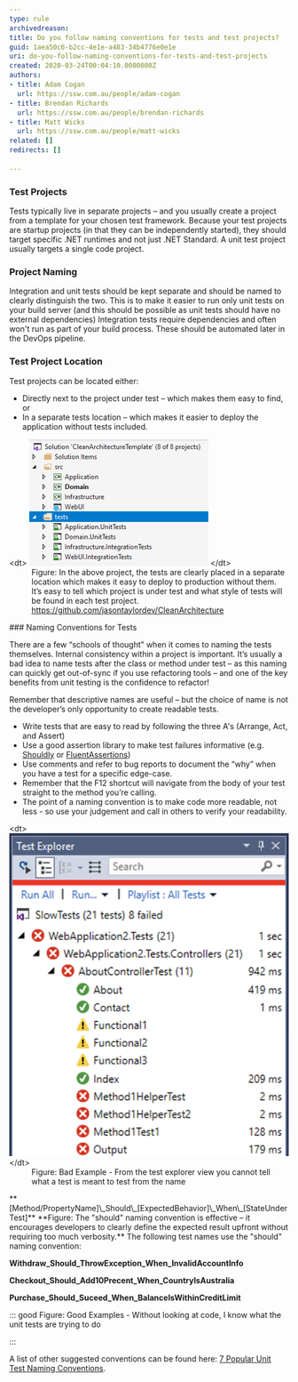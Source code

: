 ```yaml
---
type: rule
archivedreason: 
title: Do you follow naming conventions for tests and test projects?
guid: 1aea50c6-b2cc-4e1e-a483-34b4776e0e1e
uri: do-you-follow-naming-conventions-for-tests-and-test-projects
created: 2020-03-24T00:04:10.0000000Z
authors:
- title: Adam Cogan
  url: https://ssw.com.au/people/adam-cogan
- title: Brendan Richards
  url: https://ssw.com.au/people/brendan-richards
- title: Matt Wicks
  url: https://ssw.com.au/people/matt-wicks
related: []
redirects: []

---
```


### Test Projects


Tests typically live in separate projects – and you usually create a project from a template for your chosen test framework.
Because your test projects are startup projects (in that they can be independently started), they should target specific .NET runtimes and not just .NET Standard.
A unit test project usually targets a single code project.

### Project Naming


Integration and unit tests should be kept separate and should be named to clearly distinguish the two.
This is to make it easier to run only unit tests on your build server (and this should be possible as unit tests should have no external dependencies) 
Integration tests require dependencies and often won't run as part of your build process.  These should be automated later in the DevOps pipeline.

<!--endintro-->

### Test Project Location


Test projects can be located either:

* Directly next to the project under test – which makes them easy to find, or
* In a separate tests location – which makes it easier to deploy the application without tests included.

<dl class="badImage">&lt;dt&gt;
      <img src="clean-architecture-naming.png" alt="clean-architecture-naming.png">
   &lt;/dt&gt;<dd>Figure: In the above project, the tests are clearly placed in a separate location which makes it easy to deploy to production without them. It’s easy to tell which project is under test and what style of tests will be found in each test project. 
      <a href="https://github.com/jasontaylordev/CleanArchitecture">https://github.com/jasontaylordev/CleanArchitecture</a></dd></dl>
### Naming Conventions for Tests

There are a few “schools of thought” when it comes to naming the tests themselves. 
Internal consistency within a project is important.
It’s usually a bad idea to name tests after the class or method under test – as this naming can quickly get out-of-sync if you use refactoring tools – and one of the key benefits from unit testing is the confidence to refactor!
 
Remember that descriptive names are useful – but the choice of name is not the developer’s only opportunity to create readable tests.

* Write tests that are easy to read by following the three A's (Arrange, Act, and Assert)
* Use a good assertion library to make test failures informative (e.g. [Shouldly](https://github.com/shouldly/shouldly) or [FluentAssertions](https://fluentassertions.com/))
* Use comments and refer to bug reports to document the “why” when you have a test for a specific edge-case.
* Remember that the F12 shortcut will navigate from the body of your test straight to the method you’re calling.
* The point of a naming convention is to make code more readable, not less - so use your judgement and call in others to verify your readability.

<dl class="badImage">&lt;dt&gt;<img src="bad-naming.png" alt="bad-naming.png">&lt;/dt&gt;<dd>Figure: Bad Example - From the test explorer view you cannot tell what a test is meant to test from the name</dd></dl>
**[Method/PropertyName]\_Should\_[ExpectedBehavior]\_When\_[StateUnderTest]**
 **Figure: The "should" naming convention is effective – it encourages developers to clearly define the expected result upfront without requiring too much verbosity.** 
The following test names use the "should" naming convention:

**Withdraw\_Should\_ThrowException\_When\_InvalidAccountInfo** 

 **Checkout\_Should\_Add10Precent\_When\_CountryIsAustralia** 

 **Purchase\_Should\_Suceed\_When\_BalanceIsWithinCreditLimit**


::: good
Figure: Good Examples - Without looking at code, I know what the unit tests are trying to do

:::


A list of other suggested conventions can be found here: [7 Popular Unit Test Naming Conventions](https://dzone.com/articles/7-popular-unit-test-naming).
